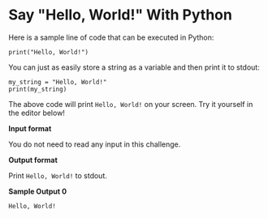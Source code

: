 # Say "Hello, World!" With Python

Here is a sample line of code that can be executed in Python:
```
print("Hello, World!")
```
You can just as easily store a string as a variable and then print it to stdout:
```
my_string = "Hello, World!"
print(my_string)
```
The above code will print `Hello, World!` on your screen. Try it yourself in the editor below!

**Input format**

You do not need to read any input in this challenge.

**Output format**

Print `Hello, World!` to stdout.

**Sample Output 0**

```
Hello, World!
```

